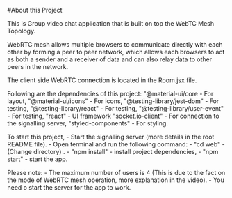 #About this Project

This is Group video chat application that is built on top the WebTC Mesh Topology.

WebRTC mesh allows multiple browsers to communicate directly with each other by forming a peer to peer network, which allows each browsers to act as both a sender and a receiver of data and can also relay data to other peers in the network.

The client side WebRTC connection is located in the Room.jsx file.

Following are the dependencies of this project:
    "@material-ui/core - For layout,
    "@material-ui/icons" - For icons,
    "@testing-library/jest-dom" - For testing,
    "@testing-library/react" - For testing,
    "@testing-library/user-event" - For testing,
    "react" - UI framework
    "socket.io-client" - For connection to the signalling server,
    "styled-components" - For styling.

To start this project,
    - Start the signalling server (more details in the root README file).
    - Open terminal and run the following command:
        - "cd web" - (Change directory) .
        - "npm install" - install project dependencies,
        - "npm start" - start the app.

Please note:
    - The maximum number of users is 4 (This is due to the fact on the mode of WebRTC mesh operation, more explanation in the video).
    - You need o start the server for the app to work.
